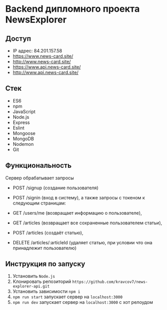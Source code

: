 # Backend дипломного проекта NewsExplorer

## Доступ
+ IP адрес: 84.201.157.58
+ https://www.news-card.site/
+ http://www.news-card.site/
+ https://www.api.news-card.site/
+ http://www.api.news-card.site/

## Стек
+ ES6
+ npm
+ JavaScript
+ Node.js
+ Express
+ Eslint
+ Mongoose
+ MongoDB
+ Nodemon
+ Git

## Функциональность
Сервер обрабатывает запросы
+ POST /signup (создание пользователя)
+ POST /signin (вход в систему), а также запросы с токеном к следующим страницам:

+ GET /users/me (возвращает информацию о пользователе),
+ GET /articles (возвращает все сохраненные пользователем статьи),
+ POST /articles (создаёт статью),
+ DELETE /articles/:articleId (удаляет статью, при условии что она принадлежит пользователю)

## Инструкция по запуску
1. Установить `Node.js`
2. Клонировать репозиторий `https://github.com/kravcov7/news-explorer-api.git`
3. Установить зависимости `npm i`
4. `npm run start` запускает сервер на `localhost:3000`
5. `npm run dev` запускает сервер на `localhost:3000` с хот релоудом
